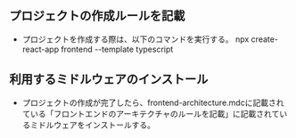 ## プロジェクトの作成ルールを記載
- プロジェクトを作成する際は、以下のコマンドを実行する。
  npx create-react-app frontend --template typescript

## 利用するミドルウェアのインストール
- プロジェクトの作成が完了したら、frontend-architecture.mdcに記載されている「フロントエンドのアーキテクチャのルールを記載」に記載されているミドルウェアをインストールする。
